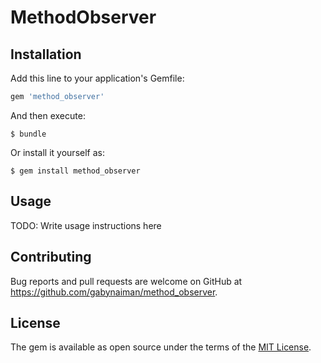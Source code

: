 # MethodObserver

## Installation

Add this line to your application's Gemfile:

```ruby
gem 'method_observer'
```

And then execute:

    $ bundle

Or install it yourself as:

    $ gem install method_observer

## Usage

TODO: Write usage instructions here

## Contributing

Bug reports and pull requests are welcome on GitHub at https://github.com/gabynaiman/method_observer.

## License

The gem is available as open source under the terms of the [MIT License](http://opensource.org/licenses/MIT).

